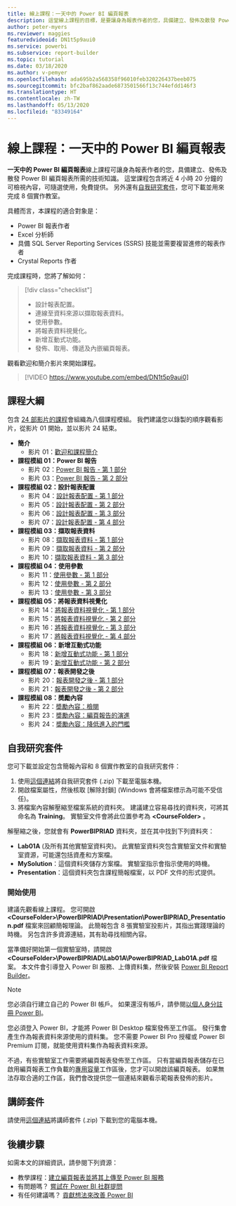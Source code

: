 ```yaml
---
title: 線上課程：一天中的 Power BI 編頁報表
description: 這堂線上課程的目標，是要讓身為報表作者的您，具備建立、發佈及散發 Power BI 編頁報表所需的技術知識。
author: peter-myers
ms.reviewer: maggies
featuredvideoid: DN1t5p9aui0
ms.service: powerbi
ms.subservice: report-builder
ms.topic: tutorial
ms.date: 03/18/2020
ms.author: v-pemyer
ms.openlocfilehash: ada695b2a568358f96010feb320226437beeb075
ms.sourcegitcommit: bfc2baf862aade6873501566f13c744efdd146f3
ms.translationtype: HT
ms.contentlocale: zh-TW
ms.lasthandoff: 05/13/2020
ms.locfileid: "83349164"
---
```

# <a name="online-course-power-bi-paginated-reports-in-a-day"></a>線上課程：一天中的 Power BI 編頁報表

**一天中的 Power BI 編頁報表**線上課程可讓身為報表作者的您，具備建立、發佈及散發 Power BI 編頁報表所需的技術知識。 這堂課程包含將近 4 小時 20 分鐘的可檢視內容，可隨選使用，免費提供。 另外還有[自我研究套件](#self-study-kit)，您可下載並用來完成 8 個實作教室。

具體而言，本課程的適合對象是：

- Power BI 報表作者
- Excel 分析師
- 具備 SQL Server Reporting Services (SSRS) 技能並需要複習進修的報表作者
- Crystal Reports 作者

完成課程時，您將了解如何：

> [!div class="checklist"]
> - 設計報表配置。
> - 連線至資料來源以擷取報表資料。
> - 使用參數。
> - 將報表資料視覺化。
> - 新增互動式功能。
> - 發佈、取用、傳遞及內嵌編頁報表。

觀看歡迎和簡介影片來開始課程。

> [!VIDEO https://www.youtube.com/embed/DN1t5p9aui0]

## <a name="course-outline"></a>課程大綱

包含 [24 部影片的課程](https://www.youtube.com/playlist?list=PL1N57mwBHtN1icIhpjQOaRL8r9G-wytpT)會組織為八個課程模組。 我們建議您以錄製的順序觀看影片，從影片 01 開始，並以影片 24 結束。

- **簡介**
  - 影片 01：[歡迎和課程簡介](https://www.youtube.com/watch?v=DN1t5p9aui0&list=PL1N57mwBHtN1icIhpjQOaRL8r9G-wytpT)
- **課程模組 01：Power BI 報告**
  - 影片 02：[Power BI 報告 - 第 1 部分](https://www.youtube.com/watch?v=s6Amctk3Z_g&list=PL1N57mwBHtN1icIhpjQOaRL8r9G-wytpT)
  - 影片 03：[Power BI 報告 - 第 2 部分](https://www.youtube.com/watch?v=jXTiYJKw1Rs&list=PL1N57mwBHtN1icIhpjQOaRL8r9G-wytpT)
- **課程模組 02：設計報表配置**
  - 影片 04：[設計報表配置 - 第 1 部分](https://www.youtube.com/watch?v=EjHANN3rGNs&list=PL1N57mwBHtN1icIhpjQOaRL8r9G-wytpT)
  - 影片 05：[設計報表配置 - 第 2 部分](https://www.youtube.com/watch?v=2CZIrJU_HZU&list=PL1N57mwBHtN1icIhpjQOaRL8r9G-wytpT)
  - 影片 06：[設計報表配置 - 第 3 部分](https://www.youtube.com/watch?v=eaFFzkT6pxE&list=PL1N57mwBHtN1icIhpjQOaRL8r9G-wytpT)
  - 影片 07：[設計報表配置 - 第 4 部分](https://www.youtube.com/watch?v=0z576TI27Vg&list=PL1N57mwBHtN1icIhpjQOaRL8r9G-wytpT)
- **課程模組 03：擷取報表資料**
  - 影片 08：[擷取報表資料 - 第 1 部分](https://www.youtube.com/watch?v=SHGTTYXtio0&list=PL1N57mwBHtN1icIhpjQOaRL8r9G-wytpT)
  - 影片 09：[擷取報表資料 - 第 2 部分](https://www.youtube.com/watch?v=1Dzd9wb7XUY&list=PL1N57mwBHtN1icIhpjQOaRL8r9G-wytpT)
  - 影片 10：[擷取報表資料 - 第 3 部分](https://www.youtube.com/watch?v=OFXG7sl5L2o&list=PL1N57mwBHtN1icIhpjQOaRL8r9G-wytpT)
- **課程模組 04：使用參數**
  - 影片 11：[使用參數 - 第 1 部分](https://www.youtube.com/watch?v=o7WaK88kheA&list=PL1N57mwBHtN1icIhpjQOaRL8r9G-wytpT)
  - 影片 12：[使用參數 - 第 2 部分](https://www.youtube.com/watch?v=okj6wO72clQ&list=PL1N57mwBHtN1icIhpjQOaRL8r9G-wytpT)
  - 影片 13：[使用參數 - 第 3 部分](https://www.youtube.com/watch?v=13-6sWIRD74&list=PL1N57mwBHtN1icIhpjQOaRL8r9G-wytpT)
- **課程模組 05：將報表資料視覺化**
  - 影片 14：[將報表資料視覺化 - 第 1 部分](https://www.youtube.com/watch?v=b4TxBBtOWSw&list=PL1N57mwBHtN1icIhpjQOaRL8r9G-wytpT)
  - 影片 15：[將報表資料視覺化 - 第 2 部分](https://www.youtube.com/watch?v=JhEa_TugXeE&list=PL1N57mwBHtN1icIhpjQOaRL8r9G-wytpT)
  - 影片 16：[將報表資料視覺化 - 第 3 部分](https://www.youtube.com/watch?v=dliLsRvQB-c&list=PL1N57mwBHtN1icIhpjQOaRL8r9G-wytpT)
  - 影片 17：[將報表資料視覺化 - 第 4 部分](https://www.youtube.com/watch?v=5yHxuRRP_eU&list=PL1N57mwBHtN1icIhpjQOaRL8r9G-wytpT)
- **課程模組 06：新增互動式功能**
  - 影片 18：[新增互動式功能 - 第 1 部分](https://www.youtube.com/watch?v=LInMHpTEaI0&list=PL1N57mwBHtN1icIhpjQOaRL8r9G-wytpT)
  - 影片 19：[新增互動式功能 - 第 2 部分](https://www.youtube.com/watch?v=b_pr1xsbRJc&list=PL1N57mwBHtN1icIhpjQOaRL8r9G-wytpT)
- **課程模組 07：報表開發之後**
  - 影片 20：[報表開發之後 - 第 1 部分](https://www.youtube.com/watch?v=1CgDVDslwvs&list=PL1N57mwBHtN1icIhpjQOaRL8r9G-wytpT)
  - 影片 21：[報表開發之後 - 第 2 部分](https://www.youtube.com/watch?v=KRwtl7h0ynI&list=PL1N57mwBHtN1icIhpjQOaRL8r9G-wytpT)
- **課程模組 08：奬勵內容**
  - 影片 22：[奬勵內容：檢閱](https://www.youtube.com/watch?v=w5zlJ8BodxI&list=PL1N57mwBHtN1icIhpjQOaRL8r9G-wytpT)
  - 影片 23：[奬勵內容：編頁報告的演進](https://www.youtube.com/watch?v=pevpai65MvY&list=PL1N57mwBHtN1icIhpjQOaRL8r9G-wytpT)
  - 影片 24：[奬勵內容：降低進入的門檻](https://www.youtube.com/watch?v=vu32LfckCt8&list=PL1N57mwBHtN1icIhpjQOaRL8r9G-wytpT)

## <a name="self-study-kit"></a>自我研究套件

您可下載並設定包含簡報內容和 8 個實作教室的自我研究套件：

1. 使用[這個連結](https://aka.ms/priad-student)將自我研究套件 (.zip) 下載至電腦本機。
1. 開啟檔案屬性，然後核取 [解除封鎖] (Windows 會將檔案標示為可能不受信任)。
1. 將檔案內容解壓縮至檔案系統的資料夾。 建議建立容易尋找的資料夾，可將其命名為 **Training**。 實驗室文件會將此位置參考為 **&lt;CourseFolder&gt;** 。

解壓縮之後，您就會有 **PowerBIPRIAD** 資料夾，並在其中找到下列資料夾：

- **Lab01A** (及所有其他實驗室資料夾)。 此實驗室資料夾包含實驗室文件和實驗室資源，可能還包括資產和方案檔。
- **MySolution**：這個資料夾儲存方案檔。 實驗室指示會指示使用的時機。
- **Presentation**：這個資料夾包含課程簡報檔案，以 PDF 文件的形式提供。

### <a name="getting-started"></a>開始使用

建議先觀看線上課程。 您可開啟 **&lt;CourseFolder&gt;\PowerBIPRIAD\Presentation\PowerBIPRIAD_Presentation.pdf** 檔案來回顧簡報理論。 此簡報包含 8 張實驗室投影片，其指出實踐理論的時機。 另包含許多資源連結，其有助尋找相關內容。

當準備好開始第一個實驗室時，請開啟 **&lt;CourseFolder&gt;\PowerBIPRIAD\Lab01A\PowerBIPRIAD_Lab01A.pdf** 檔案。 本文件會引導登入 Power BI 服務、上傳資料集，然後安裝 [Power BI Report Builder](report-builder-power-bi.md)。

> [!NOTE]
> 您必須自行建立自己的 Power BI 帳戶。 如果還沒有帳戶，請參閱[以個人身分註冊 Power BI](../fundamentals/service-self-service-signup-for-power-bi.md)。
>
> 您必須登入 Power BI，才能將 Power BI Desktop 檔案發佈至工作區。 發行集會產生作為報表資料來源使用的資料集。 您不需要 Power BI Pro 授權或 Power BI Premium 訂閱，就能使用資料集作為報表資料來源。
>
> 不過，有些實驗室工作需要將編頁報表發佈至工作區。 只有當編頁報表儲存在已啟用編頁報表工作負載的[專用容量](../admin/service-premium-what-is.md#dedicated-capacities)工作區後，您才可以開啟該編頁報表。 如果無法存取合適的工作區，我們會改提供您一個連結來觀看示範報表發佈的影片。

## <a name="instructor-kit"></a>講師套件

請使用[這個連結](https://aka.ms/priad-instructor)將講師套件 (.zip) 下載到您的電腦本機。

## <a name="next-steps"></a>後續步驟

如需本文的詳細資訊，請參閱下列資源：

- 教學課程：[建立編頁報表並將其上傳至 Power BI 服務](paginated-reports-quickstart-aw.md)
- 有問題嗎？ [嘗試在 Power BI 社群提問](https://community.powerbi.com/)
- 有任何建議嗎？ [貢獻想法來改善 Power BI](https://ideas.powerbi.com/)
